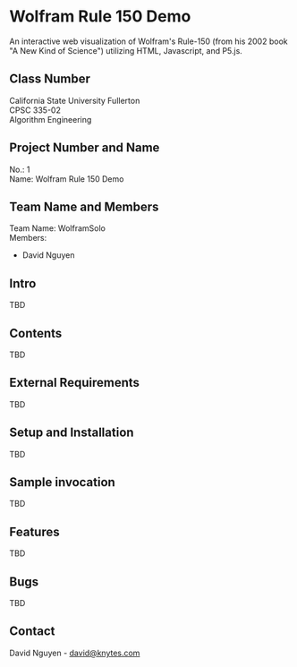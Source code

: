 # Wolfram Rule 150 Demo
An interactive web visualization of Wolfram's Rule-150 (from his 2002 book "A New Kind of Science") utilizing HTML, Javascript, and P5.js.

## Class Number
California State University Fullerton</br>
CPSC 335-02</br>
Algorithm Engineering

## Project Number and Name
No.: 1</br>
Name: Wolfram Rule 150 Demo</br>

## Team Name and Members
Team Name: WolframSolo</br>
Members:
* David Nguyen

## Intro
TBD

## Contents
TBD

## External Requirements
TBD

## Setup and Installation
TBD

## Sample invocation
TBD

## Features
TBD

## Bugs
TBD

## Contact
David Nguyen - david@knytes.com
